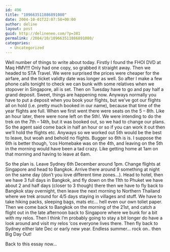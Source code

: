 ```yaml
---
id: 496
title: "109663511886891080"
date: 2004-10-01T22:07:58+00:00
author: deline
layout: post
guid: http://delineneo.com/?p=381
permalink: /2004/10/109663511886891080/
categories:
  - Uncategorized
---
```

Well number of things to write about today. Firstly I found the FHOI DVD at Maq HMV!!! Only had one copy, so grabbed it straight away. Then we headed to STA Travel. We were surprised the prices were cheaper for the airfare, and the ticket validty date was longer as well. So after I make a few phone calls tonight to check we can bunk with some relatives when we stopover in Singapore, all is set. Then on Tuesday have to go and pay half a grand deposit. Sweet, things are happening now. Anyways normally you have to put a deposit when you book your flights, but we&#8217;ve got our flights all on hold (i.e. pretty much booked in our name), because that time of the year flights are full. When we first went there were seats on the 5 &#8211; 8th. Like an hour later, there were none left on the 5th!. We were intending to do the trek on the 7th &#8211; 14th, but it was booked out, so we had to change our plans. So the agent said come back in half an hour or so if you can work it out then we&#8217;ll hold the flights etc. Anyways so we worked out 5th would be the best to leave, but woah and behold no flights. Bugger so 6th is is. I suppose the 6th is better though, &#8216;cos Homebake was on the 4th, and leaving on the 5th in the morning would have been a tad crazy. Like getting home at 1am on that morning and having to leave at 6am.

So the plan is. Leave Sydney 6th December around 1pm. Change flights at Singapore and head to Bangkok. Arrive there around 9 something at night on the same day (don&#8217;t you love different time zones&#8230;). Head to hotel, then we have 3 full days in Bangkok, and fly down on the 11th to Phuket we have about 2 and half days (closer to 3 though) there then we have to fly back to Bangkok stay overnight, then leave the next morning to Northern Thailand where we trek around for 4/5 days staying in villages and stuff. We have to take hiking packs, sleeping bags, mats etc&#8230; hell even our own toliet paper. Then we come back to Bangkok on the morning of the 21st, and catch a flight out in the late afternoon back to Singapore where we bunk for a bit with my relos. Then I think I&#8217;m probably going to stay a bit longer do have a look around and visit my relos &#8216;cos everyone lives there. Then fly back to Sydney either late Dec or early new year. Endless summer&#8230; rock on.. then Big Day Out!

Back to this essay now&#8230;
